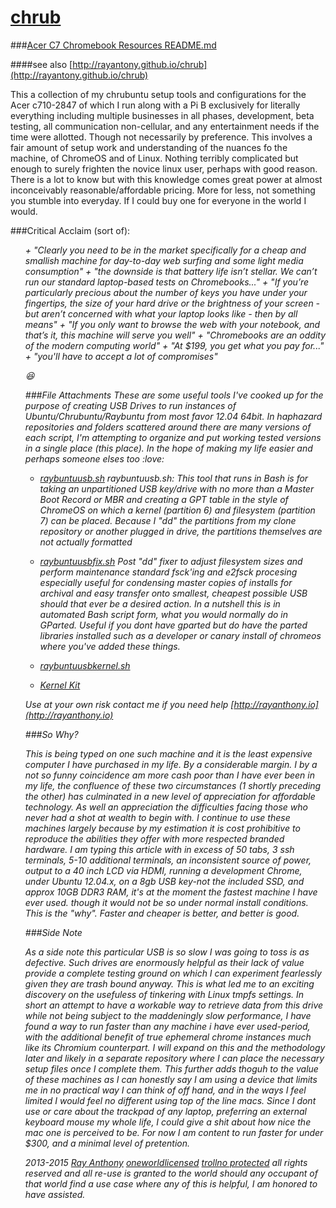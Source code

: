 [chrub](http://rayantony.github.io/chrub)
=========================================

###[Acer C7 Chromebook Resources README.md](https://github.com/rayantony/chrub/master/README.md)

####see also [http://rayantony.github.io/chrub](http://rayantony.github.io/chrub)

This a collection of my chrubuntu setup tools and configurations for the Acer c710-2847 of which I run along with a Pi B exclusively for literally everything including multiple businesses in all phases, development, beta testing, all communication non-cellular, and any entertainment needs if the time were allotted. Though not necessarily by preference. This involves a fair amount of setup work and understanding of the nuances fo the machine, of ChromeOS and of Linux. Nothing terribly complicated but enough to surely frighten the novice linux user, perhaps with good reason. There is a lot to know but with this knowledge comes great power at almost inconceivably reasonable/affordable pricing. More for less, not something you stumble into everyday. If I could buy one for everyone in the world I would. 

###Critical Acclaim (sort of):
<ul><i>
+ "Clearly you need to be in the market specifically for a cheap and smallish machine for day-to-day web surfing and some light media consumption"
+ "the downside is that battery life isn’t stellar. We can’t run our standard laptop-based tests on Chromebooks..."
+ "If you’re particularly precious about the number of keys you have under your fingertips, the size of your hard drive or the brightness of your screen - but aren’t concerned with what your laptop looks like - then by all means"
+ "If you only want to browse the web with your notebook, and that’s it, this machine will serve you well"
+ "Chromebooks are an oddity of the modern computing world"
+ "At $199, you get what you pay for..."
+ "you'll have to accept a lot of compromises"

:laughing:

###File Attachments 
These are some useful tools I've cooked up for the purpose of creating USB Drives to run instances of Ubuntu/Chrubuntu/Raybuntu from most favor 12.04 64bit. In haphazard repositories and folders scattered around there are many versions of each script, I'm attempting to organize and put working tested versions in a single place (this place). In the hope of making my life easier and perhaps someone elses too :love:

+ [raybuntuusb.sh](raybuntuusb.sh)
raybuntuusb.sh: This tool that runs in Bash is for taking an unpartitioned USB key/drive with no more than a Master Boot Record or MBR and creating a GPT table in the style of ChromeOS on which a kernel (partition 6) and filesystem (partition 7) can be placed. Because I "dd" the partitions from my clone repository or another plugged in drive, the partitions themselves are not actually formatted

+ [raybuntuusbfix.sh](raybuntuusbfix.sh)
Post "dd" fixer to adjust filesystem sizes and perform maintenance standard fsck'ing and e2fsck procesing especially useful for condensing master copies of installs for archival and easy transfer onto smallest, cheapest possible USB should that ever be a desired action. In a nutshell this is in automated Bash script form, what you would normally do in GParted. Useful if you dont have gparted but do have the parted libraries installed such as a developer or canary install of chromeos where you've added these things. 

+ [raybuntuusbkernel.sh](raybuntuusbkernel.sh)

+ [Kernel Kit](./kernel_kit/)

Use at your own risk contact me if you need help [http://rayanthony.io](http://rayanthony.io)


###So Why?

This is being typed on one such machine and it is the least expensive computer I have purchased in my life. By a considerable margin. I by a not so funny coincidence am more cash poor than I have ever been in my life, the confluence of these two circumstances (1 shortly preceding the other) has culminated in a new level of appreciation for affordable technology. As well an appreciation the difficulties facing those who never had a shot at wealth to begin with. I continue to use these machines largely because by my estimation it is cost prohibitive to reproduce the abilities they offer with more respected branded hardware. I am typing this article with in excess of 50 tabs, 3 ssh terminals, 5-10 additional terminals, an inconsistent source of power, output to a 40 inch LCD via HDMI, running a development Chrome, under Ubuntu 12.04.x, on a 8gb USB key-not the included SSD, and approx 10GB DDR3 RAM, it's at the moment the fastest machine I have ever used. though it would not be so under normal install conditions. This is the "why". Faster and cheaper is better, and better is good.

###Side Note

As a side note this particular USB is so slow I was going to toss is as defective. Such drives are enormously helpful as their lack of value provide a complete testing ground on which I can experiment fearlessly given they are trash bound anyway. This is what led me to an exciting discovery on the usefuless of tinkering with Linux tmpfs settings. In short an attempt to have a workable way to retrieve data from this drive while not being subject to the maddeningly slow performance, I have found a way to run faster than any machine i have ever used-period, with the additional benefit of true ephemeral chrome instances much like its Chromium counterpart. I will expand on this and the methodology later and likely in a separate repository where I can place the necessary setup files once I complete them. This further adds thoguh to the value of these machines as I can honestly say I am using a device that limits me in no practical way I can think of off hand, and in the ways I feel limited I would feel no different using top of the line macs. Since I dont use or care about the trackpad of any laptop, preferring an external keyboard mouse my whole life, I could give a shit about how nice the mac one is perceived to be. For now I am content to run faster for under $300, and a minimal level of pretention. 


2013-2015 [Ray Anthony](User:rayantony) [oneworldlicensed](http://oneworldlicense.com) [trollno protected](http://trollno.com) all rights reserved and all re-use is granted to the world should any occupant of that world find a use case where any of this is helpful, I am honored to have assisted.    
